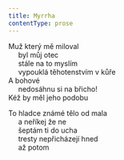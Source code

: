 ```yaml
---
title: Myrrha
contentType: prose
---
```


Muž který mě miloval  
     byl můj otec  
     stále na to myslím  
     vypouklá těhotenstvím v kůře  
A bohové  
     nedosáhnu si na břicho!  
Kéž by měl jeho podobu

To hladce známé tělo od mala  
     a neříkej že ne  
     šeptám ti do ucha  
     tresty nepřicházejí hned  
     až potom
